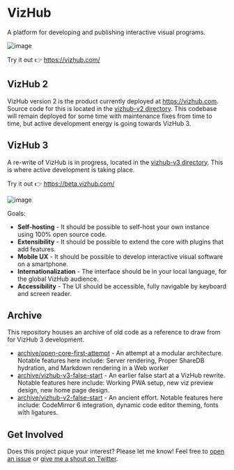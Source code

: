 # VizHub

A platform for developing and publishing interactive visual programs.

![image](https://user-images.githubusercontent.com/68416/145478956-cffca1c5-5c28-4bb4-8def-134329aa0975.png)

Try it out 👉 https://vizhub.com/

## VizHub 2

VizHub version 2 is the product currently deployed at https://vizhub.com. Source code for this is located in the [vizhub-v2 directory](https://github.com/vizhub-core/vizhub/tree/main/vizhub-v2). This codebase will remain deployed for some time with maintenance fixes from time to time, but active development energy is going towards VizHub 3.

## VizHub 3

A re-write of VizHub is in progress, located in the [vizhub-v3 directory](https://github.com/vizhub-core/vizhub/tree/main/vizhub-v3). This is where active development is taking place.

Try it out 👉 https://beta.vizhub.com/

![image](https://user-images.githubusercontent.com/68416/144443632-db541593-580d-4a29-8eb3-4a106d003d06.png)

Goals:

- **Self-hosting** - It should be possible to self-host your own instance using 100% open source code.
- **Extensibility** - It should be possible to extend the core with plugins that add features.
- **Mobile UX** - It should be possible to develop interactive visual software on a smartphone.
- **Internationalization** - The interface should be in your local language, for the global VizHub audience.
- **Accessibility** - The UI should be accessible, fully navigable by keyboard and screen reader.

## Archive

This repository houses an archive of old code as a reference to draw from for VizHub 3 development.

 * [archive/open-core-first-attempt](https://github.com/vizhub-open-core/vizhub/tree/main/archive/open-core-first-attempt) - An attempt at a modular architecture. Notable features here include: Server rendering, Proper ShareDB hydration, and Markdown rendering in a Web worker
 * [archive/vizhub-v3-false-start](https://github.com/vizhub-open-core/vizhub/tree/main/archive/vizhub-v3-false-start) - An earlier false start at a VizHub rewrite. Notable features here include: Working PWA setup, new viz preview design, new home page design.
 * [archive/vizhub-v2-false-start](https://github.com/vizhub-open-core/vizhub/tree/main/archive/vizhub-v2-false-start) - An ancient effort. Notable features here include: CodeMirror 6 integration, dynamic code editor theming, fonts with ligatures.

## Get Involved
Does this project pique your interest? Please let me know! Feel free to [open an issue](https://github.com/vizhub-open-core/vizhub-ui/issues) or [give me a shout on Twitter](https://twitter.com/currankelleher).
